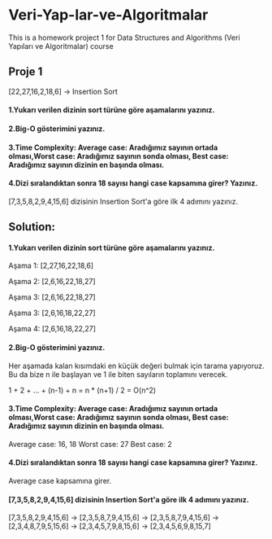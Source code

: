 # Veri-Yap-lar-ve-Algoritmalar
This is a homework project 1 for Data Structures and Algorithms (Veri Yapıları ve Algoritmalar) course

## Proje 1
[22,27,16,2,18,6] -> Insertion Sort

#### 1.Yukarı verilen dizinin sort türüne göre aşamalarını yazınız.
#### 2.Big-O gösterimini yazınız.
#### 3.Time Complexity: Average case: Aradığımız sayının ortada olması,Worst case: Aradığımız sayının sonda olması, Best case: Aradığımız sayının dizinin en başında olması.
#### 4.Dizi sıralandıktan sonra 18 sayısı hangi case kapsamına girer? Yazınız.


[7,3,5,8,2,9,4,15,6] dizisinin Insertion Sort'a göre ilk 4 adımını yazınız.

## Solution:

#### 1.Yukarı verilen dizinin sort türüne göre aşamalarını yazınız.

Aşama 1:
[2,27,16,22,18,6]

Aşama 2:
[2,6,16,22,18,27]

Aşama 3:
[2,6,16,22,18,27]

Aşama 3:
[2,6,16,18,22,27]

Aşama 4:
[2,6,16,18,22,27]

#### 2.Big-O gösterimini yazınız.

Her aşamada kalan kısımdaki en küçük değeri bulmak için tarama yapıyoruz. Bu da bize n ile başlayan ve 1 ile biten sayıların toplamını verecek. 

1 + 2 + ... + (n-1) + n = n * (n+1) / 2 = O(n^2)

#### 3.Time Complexity: Average case: Aradığımız sayının ortada olması,Worst case: Aradığımız sayının sonda olması, Best case: Aradığımız sayının dizinin en başında olması.

Average case: 16, 18    Worst case: 27    Best case: 2

#### 4.Dizi sıralandıktan sonra 18 sayısı hangi case kapsamına girer? Yazınız.

Average case kapsamına girer.

#### [7,3,5,8,2,9,4,15,6] dizisinin Insertion Sort'a göre ilk 4 adımını yazınız.

[7,3,5,8,2,9,4,15,6] -> [2,3,5,8,7,9,4,15,6] -> [2,3,5,8,7,9,4,15,6] -> [2,3,4,8,7,9,5,15,6] -> [2,3,4,5,7,9,8,15,6] -> [2,3,4,5,6,9,8,15,7]
